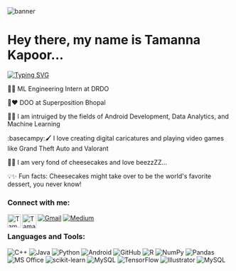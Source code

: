<img alt="banner" src='https://media-exp1.licdn.com/dms/image/C4D16AQFv8ZBzKXuZgA/profile-displaybackgroundimage-shrink_350_1400/0/1647369627211?e=1652918400&v=beta&t=7_S2XjPa0mfrcBSDkFcQic8OsEWSOgEVKmsuYK-sNzY'/>

# Hey there, my name is Tamanna Kapoor... 


[![Typing SVG](https://readme-typing-svg.herokuapp.com?color=%ff7daf&size=18&vCenter=true&width=400&height=14&lines=a.k.a+tamununaaa+or+perhaps+cheesecake)][portfolio] 




👩🚀 ML Engineering Intern at DRDO

👯❤️ DOO at Superposition Bhopal

📱🧠 I am intruiged by the fields of Android Development, Data Analytics, and Machine Learning

:basecampy:🖌️ I love creating digital caricatures and playing video games like Grand Theft Auto and Valorant

🍰🐝 I am very fond of cheesecakes and love beezzZZ... 

💡✨ Fun facts: Cheesecakes might take over to be the world's favorite dessert, you never know!

### Connect with me:
[<img align="left" alt="Tamanna's LinkedIn" width="30px" href="https://www.linkedin.com/in/tamannakapoor/" src="https://cdn-icons-png.flaticon.com/512/174/174857.png" />][linkedin]
[<img align="left" alt="Tamanna's Instagram" width="32px" src="https://upload.wikimedia.org/wikipedia/commons/thumb/e/e7/Instagram_logo_2016.svg/768px-Instagram_logo_2016.svg.png" />][instagram]
[![Gmail](https://img.shields.io/badge/Gmail-D14836?style=for-the-badge&logo=gmail&logoColor=white)](mailto:tamannakapoor144@gmail.com)
[![Medium](https://img.shields.io/badge/Medium-12100E?style=for-the-badge&logo=medium&logoColor=white)][medium]


### Languages and Tools:
![C++](https://img.shields.io/badge/c++-%2300599C.svg?style=for-the-badge&logo=c%2B%2B&logoColor=white)
![Java](https://img.shields.io/badge/java-%23ED8B00.svg?style=for-the-badge&logo=java&logoColor=white)
![Python](https://img.shields.io/badge/python-3670A0?style=for-the-badge&logo=python&logoColor=ffdd54)
![Android](https://img.shields.io/badge/Android-3DDC84?style=for-the-badge&logo=android&logoColor=white)
![GitHub](https://img.shields.io/badge/github-%23121011.svg?style=for-the-badge&logo=github&logoColor=white)
![R](https://img.shields.io/badge/R-276DC3?style=for-the-badge&logo=r&logoColor=white)
![NumPy](https://img.shields.io/badge/numpy-%23013243.svg?style=for-the-badge&logo=numpy&logoColor=white)
![Pandas](https://img.shields.io/badge/pandas-%23150458.svg?style=for-the-badge&logo=pandas&logoColor=white)
![MS Office](https://img.shields.io/badge/Microsoft_Office-D83B01?style=for-the-badge&logo=microsoft-office&logoColor=white)
![scikit-learn](https://img.shields.io/badge/scikit--learn-%23F7931E.svg?style=for-the-badge&logo=scikit-learn&logoColor=white)
![MySQL](https://img.shields.io/badge/mysql-%2300f.svg?style=for-the-badge&logo=mysql&logoColor=white)
![TensorFlow](https://img.shields.io/badge/TensorFlow-%23FF6F00.svg?style=for-the-badge&logo=TensorFlow&logoColor=white)
![Illustrator](https://aleen42.github.io/badges/src/illustrator.svg)
![MySQL](https://img.shields.io/badge/MySQL-00000F?style=for-the-badge&logo=mysql&logoColor=white)



[medium]: https://tamununaaa.medium.com/
[instagram]: https://www.instagram.com/tamununaaa/
[linkedin]: https://www.linkedin.com/in/tamannakapoor/
[portfolio]: https://www.canva.com/design/DAE7E-rPkVw/bepDZCJP8Dwqewwj-y9Oow/view?utm_content=DAE7E-rPkVw&utm_campaign=designshare&utm_medium=link&utm_source=publishpresent
